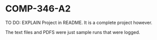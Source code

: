 # COMP-346-A2

TO DO: 
EXPLAIN Project in README. It is a complete project however.

The text files and PDFS were just sample runs that were logged.
